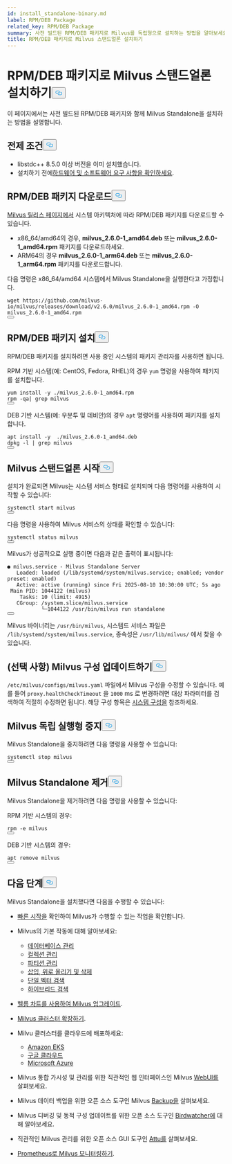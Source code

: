 ```yaml
---
id: install_standalone-binary.md
label: RPM/DEB Package
related_key: RPM/DEB Package
summary: 사전 빌드된 RPM/DEB 패키지로 Milvus를 독립형으로 설치하는 방법을 알아보세요.
title: RPM/DEB 패키지로 Milvus 스탠드얼론 설치하기
---
```

<h1 id="Install-Milvus-Standalone-with-RPMDEB-Package" class="common-anchor-header">RPM/DEB 패키지로 Milvus 스탠드얼론 설치하기<button data-href="#Install-Milvus-Standalone-with-RPMDEB-Package" class="anchor-icon" translate="no">
      <svg translate="no"
        aria-hidden="true"
        focusable="false"
        height="20"
        version="1.1"
        viewBox="0 0 16 16"
        width="16"
      >
        <path
          fill="#0092E4"
          fill-rule="evenodd"
          d="M4 9h1v1H4c-1.5 0-3-1.69-3-3.5S2.55 3 4 3h4c1.45 0 3 1.69 3 3.5 0 1.41-.91 2.72-2 3.25V8.59c.58-.45 1-1.27 1-2.09C10 5.22 8.98 4 8 4H4c-.98 0-2 1.22-2 2.5S3 9 4 9zm9-3h-1v1h1c1 0 2 1.22 2 2.5S13.98 12 13 12H9c-.98 0-2-1.22-2-2.5 0-.83.42-1.64 1-2.09V6.25c-1.09.53-2 1.84-2 3.25C6 11.31 7.55 13 9 13h4c1.45 0 3-1.69 3-3.5S14.5 6 13 6z"
        ></path>
      </svg>
    </button></h1><p>이 페이지에서는 사전 빌드된 RPM/DEB 패키지와 함께 Milvus Standalone을 설치하는 방법을 설명합니다.</p>
<h2 id="Prerequisites" class="common-anchor-header">전제 조건<button data-href="#Prerequisites" class="anchor-icon" translate="no">
      <svg translate="no"
        aria-hidden="true"
        focusable="false"
        height="20"
        version="1.1"
        viewBox="0 0 16 16"
        width="16"
      >
        <path
          fill="#0092E4"
          fill-rule="evenodd"
          d="M4 9h1v1H4c-1.5 0-3-1.69-3-3.5S2.55 3 4 3h4c1.45 0 3 1.69 3 3.5 0 1.41-.91 2.72-2 3.25V8.59c.58-.45 1-1.27 1-2.09C10 5.22 8.98 4 8 4H4c-.98 0-2 1.22-2 2.5S3 9 4 9zm9-3h-1v1h1c1 0 2 1.22 2 2.5S13.98 12 13 12H9c-.98 0-2-1.22-2-2.5 0-.83.42-1.64 1-2.09V6.25c-1.09.53-2 1.84-2 3.25C6 11.31 7.55 13 9 13h4c1.45 0 3-1.69 3-3.5S14.5 6 13 6z"
        ></path>
      </svg>
    </button></h2><ul>
<li>libstdc++ 8.5.0 이상 버전을 이미 설치했습니다.</li>
<li>설치하기 전에<a href="/docs/ko/prerequisite-docker.md">하드웨어 및 소프트웨어 요구 사항을 확인하세요</a>.</li>
</ul>
<h2 id="Download-the-RPMDEB-Package" class="common-anchor-header">RPM/DEB 패키지 다운로드<button data-href="#Download-the-RPMDEB-Package" class="anchor-icon" translate="no">
      <svg translate="no"
        aria-hidden="true"
        focusable="false"
        height="20"
        version="1.1"
        viewBox="0 0 16 16"
        width="16"
      >
        <path
          fill="#0092E4"
          fill-rule="evenodd"
          d="M4 9h1v1H4c-1.5 0-3-1.69-3-3.5S2.55 3 4 3h4c1.45 0 3 1.69 3 3.5 0 1.41-.91 2.72-2 3.25V8.59c.58-.45 1-1.27 1-2.09C10 5.22 8.98 4 8 4H4c-.98 0-2 1.22-2 2.5S3 9 4 9zm9-3h-1v1h1c1 0 2 1.22 2 2.5S13.98 12 13 12H9c-.98 0-2-1.22-2-2.5 0-.83.42-1.64 1-2.09V6.25c-1.09.53-2 1.84-2 3.25C6 11.31 7.55 13 9 13h4c1.45 0 3-1.69 3-3.5S14.5 6 13 6z"
        ></path>
      </svg>
    </button></h2><p><a href="https://github.com/milvus-io/milvus/releases/tag/v2.6.0">Milvus 릴리스 페이지에서</a> 시스템 아키텍처에 따라 RPM/DEB 패키지를 다운로드할 수 있습니다.</p>
<ul>
<li>x86_64/amd64의 경우, <strong>milvus_2.6.0-1_amd64.deb</strong> 또는 <strong>milvus_2.6.0-1_amd64.rpm</strong> 패키지를 다운로드하세요.</li>
<li>ARM64의 경우 <strong>milvus_2.6.0-1_arm64.deb</strong> 또는 <strong>milvus_2.6.0-1_arm64.rpm</strong> 패키지를 다운로드합니다.</li>
</ul>
<p>다음 명령은 x86_64/amd64 시스템에서 Milvus Standalone을 실행한다고 가정합니다.</p>
<pre><code translate="no" class="language-shell">wget https://github.com/milvus-io/milvus/releases/download/v2.6.0/milvus_2.6.0-1_amd64.rpm -O milvus_2.6.0-1_amd64.rpm
<button class="copy-code-btn"></button></code></pre>
<h2 id="Install-the-RPMDEB-Package" class="common-anchor-header">RPM/DEB 패키지 설치<button data-href="#Install-the-RPMDEB-Package" class="anchor-icon" translate="no">
      <svg translate="no"
        aria-hidden="true"
        focusable="false"
        height="20"
        version="1.1"
        viewBox="0 0 16 16"
        width="16"
      >
        <path
          fill="#0092E4"
          fill-rule="evenodd"
          d="M4 9h1v1H4c-1.5 0-3-1.69-3-3.5S2.55 3 4 3h4c1.45 0 3 1.69 3 3.5 0 1.41-.91 2.72-2 3.25V8.59c.58-.45 1-1.27 1-2.09C10 5.22 8.98 4 8 4H4c-.98 0-2 1.22-2 2.5S3 9 4 9zm9-3h-1v1h1c1 0 2 1.22 2 2.5S13.98 12 13 12H9c-.98 0-2-1.22-2-2.5 0-.83.42-1.64 1-2.09V6.25c-1.09.53-2 1.84-2 3.25C6 11.31 7.55 13 9 13h4c1.45 0 3-1.69 3-3.5S14.5 6 13 6z"
        ></path>
      </svg>
    </button></h2><p>RPM/DEB 패키지를 설치하려면 사용 중인 시스템의 패키지 관리자를 사용하면 됩니다.</p>
<p>RPM 기반 시스템(예: CentOS, Fedora, RHEL)의 경우 <code translate="no">yum</code> 명령을 사용하여 패키지를 설치합니다.</p>
<pre><code translate="no" class="language-shell">yum install -y ./milvus_2.6.0-1_amd64.rpm
rpm -qa| grep milvus
<button class="copy-code-btn"></button></code></pre>
<p>DEB 기반 시스템(예: 우분투 및 데비안)의 경우 <code translate="no">apt</code> 명령어를 사용하여 패키지를 설치합니다.</p>
<pre><code translate="no" class="language-shell">apt install -y  ./milvus_2.6.0-1_amd64.deb
dpkg -l | grep milvus
<button class="copy-code-btn"></button></code></pre>
<h2 id="Start-Milvus-Standalone" class="common-anchor-header">Milvus 스탠드얼론 시작<button data-href="#Start-Milvus-Standalone" class="anchor-icon" translate="no">
      <svg translate="no"
        aria-hidden="true"
        focusable="false"
        height="20"
        version="1.1"
        viewBox="0 0 16 16"
        width="16"
      >
        <path
          fill="#0092E4"
          fill-rule="evenodd"
          d="M4 9h1v1H4c-1.5 0-3-1.69-3-3.5S2.55 3 4 3h4c1.45 0 3 1.69 3 3.5 0 1.41-.91 2.72-2 3.25V8.59c.58-.45 1-1.27 1-2.09C10 5.22 8.98 4 8 4H4c-.98 0-2 1.22-2 2.5S3 9 4 9zm9-3h-1v1h1c1 0 2 1.22 2 2.5S13.98 12 13 12H9c-.98 0-2-1.22-2-2.5 0-.83.42-1.64 1-2.09V6.25c-1.09.53-2 1.84-2 3.25C6 11.31 7.55 13 9 13h4c1.45 0 3-1.69 3-3.5S14.5 6 13 6z"
        ></path>
      </svg>
    </button></h2><p>설치가 완료되면 Milvus는 시스템 서비스 형태로 설치되며 다음 명령어를 사용하여 시작할 수 있습니다:</p>
<pre><code translate="no" class="language-shell">systemctl start milvus
<button class="copy-code-btn"></button></code></pre>
<p>다음 명령을 사용하여 Milvus 서비스의 상태를 확인할 수 있습니다:</p>
<pre><code translate="no" class="language-shell">systemctl status milvus
<button class="copy-code-btn"></button></code></pre>
<p>Milvus가 성공적으로 실행 중이면 다음과 같은 출력이 표시됩니다:</p>
<pre><code translate="no"><span class="hljs-string">●</span> <span class="hljs-string">milvus.service</span> <span class="hljs-bullet">-</span> <span class="hljs-string">Milvus</span> <span class="hljs-string">Standalone</span> <span class="hljs-string">Server</span>
   <span class="hljs-attr">Loaded:</span> <span class="hljs-string">loaded</span> <span class="hljs-string">(/lib/systemd/system/milvus.service;</span> <span class="hljs-string">enabled;</span> <span class="hljs-attr">vendor preset:</span> <span class="hljs-string">enabled)</span>
   <span class="hljs-attr">Active:</span> <span class="hljs-string">active</span> <span class="hljs-string">(running)</span> <span class="hljs-string">since</span> <span class="hljs-string">Fri</span> <span class="hljs-number">2025-08-10 10:30:00 </span><span class="hljs-string">UTC;</span> <span class="hljs-string">5s</span> <span class="hljs-string">ago</span>
 <span class="hljs-attr">Main PID:</span> <span class="hljs-number">1044122</span> <span class="hljs-string">(milvus)</span>
    <span class="hljs-attr">Tasks: 10 (limit:</span> <span class="hljs-number">4915</span><span class="hljs-string">)</span>
   <span class="hljs-attr">CGroup:</span> <span class="hljs-string">/system.slice/milvus.service</span>
           <span class="hljs-string">└─1044122</span> <span class="hljs-string">/usr/bin/milvus</span> <span class="hljs-string">run</span> <span class="hljs-string">standalone</span>
<button class="copy-code-btn"></button></code></pre>
<p>Milvus 바이너리는 <code translate="no">/usr/bin/milvus</code>, 시스템드 서비스 파일은 <code translate="no">/lib/systemd/system/milvus.service</code>, 종속성은 <code translate="no">/usr/lib/milvus/</code> 에서 찾을 수 있습니다.</p>
<h2 id="Optional-Update-Milvus-configurations" class="common-anchor-header">(선택 사항) Milvus 구성 업데이트하기<button data-href="#Optional-Update-Milvus-configurations" class="anchor-icon" translate="no">
      <svg translate="no"
        aria-hidden="true"
        focusable="false"
        height="20"
        version="1.1"
        viewBox="0 0 16 16"
        width="16"
      >
        <path
          fill="#0092E4"
          fill-rule="evenodd"
          d="M4 9h1v1H4c-1.5 0-3-1.69-3-3.5S2.55 3 4 3h4c1.45 0 3 1.69 3 3.5 0 1.41-.91 2.72-2 3.25V8.59c.58-.45 1-1.27 1-2.09C10 5.22 8.98 4 8 4H4c-.98 0-2 1.22-2 2.5S3 9 4 9zm9-3h-1v1h1c1 0 2 1.22 2 2.5S13.98 12 13 12H9c-.98 0-2-1.22-2-2.5 0-.83.42-1.64 1-2.09V6.25c-1.09.53-2 1.84-2 3.25C6 11.31 7.55 13 9 13h4c1.45 0 3-1.69 3-3.5S14.5 6 13 6z"
        ></path>
      </svg>
    </button></h2><p><code translate="no">/etc/milvus/configs/milvus.yaml</code> 파일에서 Milvus 구성을 수정할 수 있습니다. 예를 들어 <code translate="no">proxy.healthCheckTimeout</code> 을 <code translate="no">1000</code> ms 로 변경하려면 대상 파라미터를 검색하여 적절히 수정하면 됩니다. 해당 구성 항목은 <a href="/docs/ko/system_configuration.md">시스템 구성을</a> 참조하세요.</p>
<h2 id="Stop-Milvus-Standalone" class="common-anchor-header">Milvus 독립 실행형 중지<button data-href="#Stop-Milvus-Standalone" class="anchor-icon" translate="no">
      <svg translate="no"
        aria-hidden="true"
        focusable="false"
        height="20"
        version="1.1"
        viewBox="0 0 16 16"
        width="16"
      >
        <path
          fill="#0092E4"
          fill-rule="evenodd"
          d="M4 9h1v1H4c-1.5 0-3-1.69-3-3.5S2.55 3 4 3h4c1.45 0 3 1.69 3 3.5 0 1.41-.91 2.72-2 3.25V8.59c.58-.45 1-1.27 1-2.09C10 5.22 8.98 4 8 4H4c-.98 0-2 1.22-2 2.5S3 9 4 9zm9-3h-1v1h1c1 0 2 1.22 2 2.5S13.98 12 13 12H9c-.98 0-2-1.22-2-2.5 0-.83.42-1.64 1-2.09V6.25c-1.09.53-2 1.84-2 3.25C6 11.31 7.55 13 9 13h4c1.45 0 3-1.69 3-3.5S14.5 6 13 6z"
        ></path>
      </svg>
    </button></h2><p>Milvus Standalone을 중지하려면 다음 명령을 사용할 수 있습니다:</p>
<pre><code translate="no" class="language-shell">systemctl stop milvus
<button class="copy-code-btn"></button></code></pre>
<h2 id="Uninstall-Milvus-Standalone" class="common-anchor-header">Milvus Standalone 제거<button data-href="#Uninstall-Milvus-Standalone" class="anchor-icon" translate="no">
      <svg translate="no"
        aria-hidden="true"
        focusable="false"
        height="20"
        version="1.1"
        viewBox="0 0 16 16"
        width="16"
      >
        <path
          fill="#0092E4"
          fill-rule="evenodd"
          d="M4 9h1v1H4c-1.5 0-3-1.69-3-3.5S2.55 3 4 3h4c1.45 0 3 1.69 3 3.5 0 1.41-.91 2.72-2 3.25V8.59c.58-.45 1-1.27 1-2.09C10 5.22 8.98 4 8 4H4c-.98 0-2 1.22-2 2.5S3 9 4 9zm9-3h-1v1h1c1 0 2 1.22 2 2.5S13.98 12 13 12H9c-.98 0-2-1.22-2-2.5 0-.83.42-1.64 1-2.09V6.25c-1.09.53-2 1.84-2 3.25C6 11.31 7.55 13 9 13h4c1.45 0 3-1.69 3-3.5S14.5 6 13 6z"
        ></path>
      </svg>
    </button></h2><p>Milvus Standalone을 제거하려면 다음 명령을 사용할 수 있습니다:</p>
<p>RPM 기반 시스템의 경우:</p>
<pre><code translate="no" class="language-shell">rpm -e milvus
<button class="copy-code-btn"></button></code></pre>
<p>DEB 기반 시스템의 경우:</p>
<pre><code translate="no" class="language-shell">apt remove milvus
<button class="copy-code-btn"></button></code></pre>
<h2 id="Whats-next" class="common-anchor-header">다음 단계<button data-href="#Whats-next" class="anchor-icon" translate="no">
      <svg translate="no"
        aria-hidden="true"
        focusable="false"
        height="20"
        version="1.1"
        viewBox="0 0 16 16"
        width="16"
      >
        <path
          fill="#0092E4"
          fill-rule="evenodd"
          d="M4 9h1v1H4c-1.5 0-3-1.69-3-3.5S2.55 3 4 3h4c1.45 0 3 1.69 3 3.5 0 1.41-.91 2.72-2 3.25V8.59c.58-.45 1-1.27 1-2.09C10 5.22 8.98 4 8 4H4c-.98 0-2 1.22-2 2.5S3 9 4 9zm9-3h-1v1h1c1 0 2 1.22 2 2.5S13.98 12 13 12H9c-.98 0-2-1.22-2-2.5 0-.83.42-1.64 1-2.09V6.25c-1.09.53-2 1.84-2 3.25C6 11.31 7.55 13 9 13h4c1.45 0 3-1.69 3-3.5S14.5 6 13 6z"
        ></path>
      </svg>
    </button></h2><p>Milvus Standalone을 설치했다면 다음을 수행할 수 있습니다:</p>
<ul>
<li><p><a href="/docs/ko/quickstart.md">빠른 시작을</a> 확인하여 Milvus가 수행할 수 있는 작업을 확인합니다.</p></li>
<li><p>Milvus의 기본 작동에 대해 알아보세요:</p>
<ul>
<li><a href="/docs/ko/manage_databases.md">데이터베이스 관리</a></li>
<li><a href="/docs/ko/manage-collections.md">컬렉션 관리</a></li>
<li><a href="/docs/ko/manage-partitions.md">파티션 관리</a></li>
<li><a href="/docs/ko/insert-update-delete.md">삽입, 위로 올리기 및 삭제</a></li>
<li><a href="/docs/ko/single-vector-search.md">단일 벡터 검색</a></li>
<li><a href="/docs/ko/multi-vector-search.md">하이브리드 검색</a></li>
</ul></li>
<li><p><a href="/docs/ko/upgrade_milvus_cluster-helm.md">헬름 차트를 사용하여 Milvus 업그레이드</a>.</p></li>
<li><p><a href="/docs/ko/scaleout.md">Milvus 클러스터 확장하기</a>.</p></li>
<li><p>Milvu 클러스터를 클라우드에 배포하세요:</p>
<ul>
<li><a href="/docs/ko/eks.md">Amazon EKS</a></li>
<li><a href="/docs/ko/gcp.md">구글 클라우드</a></li>
<li><a href="/docs/ko/azure.md">Microsoft Azure</a></li>
</ul></li>
<li><p>Milvus 통합 가시성 및 관리를 위한 직관적인 웹 인터페이스인 Milvus <a href="/docs/ko/milvus-webui.md">WebUI를</a> 살펴보세요.</p></li>
<li><p>Milvus 데이터 백업을 위한 오픈 소스 도구인 Milvus <a href="/docs/ko/milvus_backup_overview.md">Backup을</a> 살펴보세요.</p></li>
<li><p>Milvus 디버깅 및 동적 구성 업데이트를 위한 오픈 소스 도구인 <a href="/docs/ko/birdwatcher_overview.md">Birdwatcher에</a> 대해 알아보세요.</p></li>
<li><p>직관적인 Milvus 관리를 위한 오픈 소스 GUI 도구인 <a href="https://github.com/zilliztech/attu">Attu를</a> 살펴보세요.</p></li>
<li><p><a href="/docs/ko/monitor.md">Prometheus로 Milvus 모니터링하기</a>.</p></li>
</ul>
